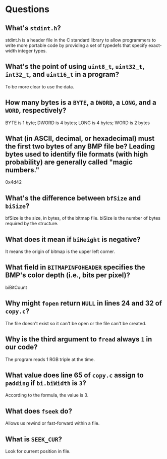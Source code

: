 # Questions

## What's `stdint.h`?

stdint.h is a header file in the C standard library to allow programmers to write more portable code by providing a set of typedefs that specify exact-width integer types.

## What's the point of using `uint8_t`, `uint32_t`, `int32_t`, and `uint16_t` in a program?

To be more clear to use the data.

## How many bytes is a `BYTE`, a `DWORD`, a `LONG`, and a `WORD`, respectively?

BYTE is 1 byte; DWORD is 4 bytes; LONG is 4 bytes; WORD is 2 bytes

## What (in ASCII, decimal, or hexadecimal) must the first two bytes of any BMP file be? Leading bytes used to identify file formats (with high probability) are generally called "magic numbers."

0x4d42

## What's the difference between `bfSize` and `biSize`?

bfSize is the size, in bytes, of the bitmap file.
biSize is the number of bytes required by the structure.

## What does it mean if `biHeight` is negative?

It means the origin of bitmap is the upper left corner.

## What field in `BITMAPINFOHEADER` specifies the BMP's color depth (i.e., bits per pixel)?

biBitCount

## Why might `fopen` return `NULL` in lines 24 and 32 of `copy.c`?

The file doesn't exist so it can't be open or the file can't be created.

## Why is the third argument to `fread` always `1` in our code?

The program reads 1 RGB triple at the time.

## What value does line 65 of `copy.c` assign to `padding` if `bi.biWidth` is `3`?

According to the formula, the value is 3.

## What does `fseek` do?

Allows us rewind or fast-forward within a file.

## What is `SEEK_CUR`?

Look for current position in file.
